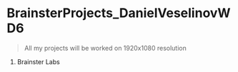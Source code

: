 # BrainsterProjects_DanielVeselinovWD6

> All my projects will be worked on 1920x1080 resolution


1. Brainster Labs
